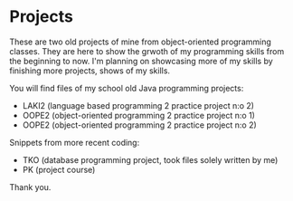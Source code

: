 # Projects

These are two old projects of mine from object-oriented programming classes. They are here to show the grwoth of my programming skills from the beginning to now. I'm planning on showcasing more of my skills by finishing more projects, shows of my skills.

You will find files of my school old Java programming projects:

- LAKI2 (language based programming 2 practice project n:o 2)
- OOPE2 (object-oriented programming 2 practice project n:o 1)
- OOPE2 (object-oriented programming 2 practice project n:o 2)

Snippets from more recent coding:

- TKO (database programming project, took files solely written by me)
- PK (project course)

Thank you.
